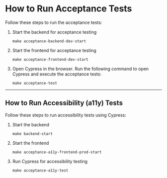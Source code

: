 # How to Run Acceptance Tests

Follow these steps to run the acceptance tests:

1. Start the backend for acceptance testing

   ```shell
   make acceptance-backend-dev-start
   ```

2. Start the frontend for acceptance testing

   ```shell
   make acceptance-frontend-dev-start
   ```

3. Open Cypress in the browser.
   Run the following command to open Cypress and execute the acceptance tests:

   ```shell
   make acceptance-test
   ```

---

## How to Run Accessibility (a11y) Tests

Follow these steps to run accessibility tests using Cypress:

1. Start the backend

   ```shell
   make backend-start
   ```

2. Start the frontend

   ```shell
   make acceptance-a11y-frontend-prod-start
   ```

3. Run Cypress for accessibility testing

   ```shell
   make acceptance-a11y-test
   ```
